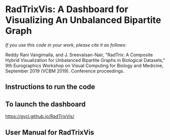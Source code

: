 # RadTrixVis: A Dashboard for Visualizing An Unbalanced Bipartite Graph
_If you use this code in your work, please cite it as follows:_

Reddy Rani Vangimalla, and J. Sreevalsan-Nair, "RadTrix: A Composite Hybrid Visualization for
Unbalanced Bipartite Graphs in Biological Datasets," 9th Eurographics Workshop on Visual Computing for Biology and Medicine, September 2019 (VCBM 2019).
Conference proceedings.

## Instructions to run the code

## To launch the dashboard

https://gvcl.github.io/RadTrixVis/

## User Manual for RadTrixVis
